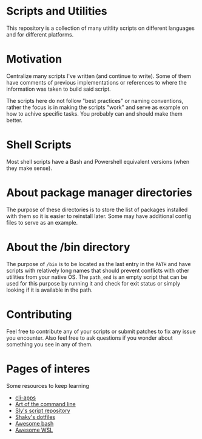 Scripts and Utilities
===========

This repository is a collection of many utitlity scripts on different languages and for different platforms.

# Motivation

Centralize many scripts I've written (and continue to write). Some of them have comments of previous implementations
or references to where the information was taken to build said script.

The scripts here do not follow "best practices" or naming conventions, rather the focus is in making the scripts "work"
and serve as example on how to achive specific tasks. You probably can and should make them better.

# Shell Scripts

Most shell scripts have a Bash and Powershell equivalent versions (when they make sense).

# About package manager directories

The purpose of these directories is to store the list of packages installed with them so it is easier to reinstall later.
Some may have additional config files to serve as an example.

# About the /bin directory

The purpose of `/bin` is to be located as the last entry in the `PATH` and have scripts with relatively long names
that should prevent conflicts with other utilities from your native OS. The `path_end` is an empty script that
can be used for this purpose by running it and check for exit status or simply looking if it is available in the path.

# Contributing

Feel free to contribute any of your scripts or submit patches to fix any issue you encounter.
Also feel free to ask questions if you wonder about something you see in any of them.

# Pages of interes

Some resources to keep learning

- [cli-apps](https://github.com/toolleeo/cli-apps)
- [Art of the command line](https://github.com/jlevy/the-art-of-command-line)
- [Sly's script repository](https://github.com/slyfox1186/script-repo)
- [Shaky's dotfiles](https://github.com/awesome-lists/andrew8088/dotfiles)
- [Awesome bash](https://github.com/awesome-lists/awesome-bash)
- [Awesome WSL](https://github.com/sirredbeard/Awesome-WSL)

